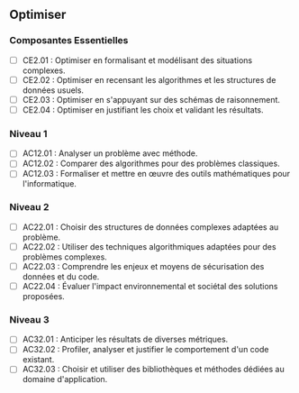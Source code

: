 ## Optimiser

### Composantes Essentielles

- [ ] CE2.01 : Optimiser en formalisant et modélisant des situations complexes.
- [ ] CE2.02 : Optimiser en recensant les algorithmes et les structures de données usuels.
- [ ] CE2.03 : Optimiser en s'appuyant sur des schémas de raisonnement.
- [ ] CE2.04 : Optimiser en justifiant les choix et validant les résultats.

### Niveau 1

- [ ] AC12.01 : Analyser un problème avec méthode.
- [ ] AC12.02 : Comparer des algorithmes pour des problèmes classiques.
- [ ] AC12.03 : Formaliser et mettre en œuvre des outils mathématiques pour l'informatique.

### Niveau 2

- [ ] AC22.01 : Choisir des structures de données complexes adaptées au problème.
- [ ] AC22.02 : Utiliser des techniques algorithmiques adaptées pour des problèmes complexes.
- [ ] AC22.03 : Comprendre les enjeux et moyens de sécurisation des données et du code.
- [ ] AC22.04 : Évaluer l'impact environnemental et sociétal des solutions proposées.

### Niveau 3

- [ ] AC32.01 : Anticiper les résultats de diverses métriques.
- [ ] AC32.02 : Profiler, analyser et justifier le comportement d'un code existant.
- [ ] AC32.03 : Choisir et utiliser des bibliothèques et méthodes dédiées au domaine d'application.
